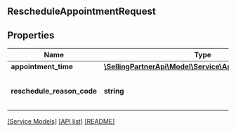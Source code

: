 ## RescheduleAppointmentRequest

## Properties

Name | Type | Description | Notes
------------ | ------------- | ------------- | -------------
**appointment_time** | [**\SellingPartnerApi\Model\Service\AppointmentTimeInput**](AppointmentTimeInput.md) |  |
**reschedule_reason_code** | **string** | Appointment reschedule reason code. |

[[Service Models]](../) [[API list]](../../Api) [[README]](../../../README.md)
